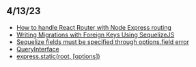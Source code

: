 ## 4/13/23
- [How to handle React Router with Node Express routing](https://stackoverflow.com/questions/52334591/how-to-handle-react-router-with-node-express-routing)
- [Writing Migrations with Foreign Keys Using SequelizeJS](https://stackoverflow.com/questions/29904939/writing-migrations-with-foreign-keys-using-sequelizejs/47428160#47428160)
- [Sequelize fields must be specified through options.field error](https://stackoverflow.com/questions/71052181/sequelize-fields-must-be-specified-through-options-field-error)
- [QueryInterface](https://sequelize.org/api/v6/class/src/dialects/abstract/query-interface.js~queryinterface#instance-method-addConstraint)
- [express.static(root, [options])](https://expressjs.com/en/4x/api.html#express.static)